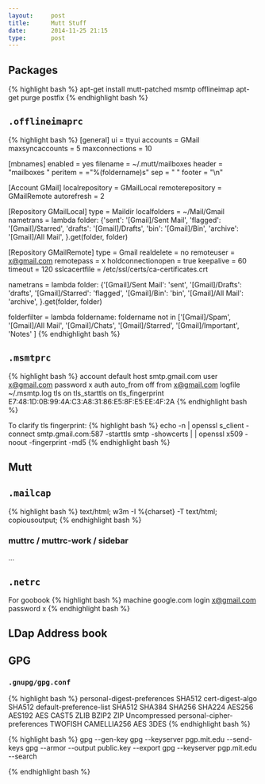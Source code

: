 ```yaml
---
layout:     post
title:      Mutt Stuff
date:       2014-11-25 21:15
type:       post
---
```


## Packages

{% highlight bash %}
apt-get install mutt-patched msmtp offlineimap
apt-get purge postfix
{% endhighlight bash %}

## `.offlineimaprc`

{% highlight bash %}
[general]
ui              = ttyui
accounts        = GMail
maxsyncaccounts = 5
maxconnections  = 10

[mbnames]
enabled  = yes
filename = ~/.mutt/mailboxes
header   = "mailboxes "
peritem  = ="%(foldername)s"
sep      = " "
footer   = "\n"

[Account GMail]
localrepository  = GMailLocal
remoterepository = GMailRemote
autorefresh      = 2

[Repository GMailLocal]
type = Maildir
localfolders = ~/Mail/Gmail
nametrans = lambda folder: {'sent':    '[Gmail]/Sent Mail',
                            'flagged': '[Gmail]/Starred',
                            'drafts':  '[Gmail]/Drafts',
                            'bin':     '[Gmail]/Bin',
                            'archive': '[Gmail]/All Mail',
                           }.get(folder, folder)

[Repository GMailRemote]
type               = Gmail
realdelete         = no
remoteuser         = x@gmail.com
remotepass         = x
holdconnectionopen = true
keepalive          = 60
timeout            = 120
sslcacertfile      = /etc/ssl/certs/ca-certificates.crt

nametrans = lambda folder: {'[Gmail]/Sent Mail': 'sent',
                            '[Gmail]/Drafts':    'drafts',
                            '[Gmail]/Starred':   'flagged',
                            '[Gmail]/Bin':       'bin',
                            '[Gmail]/All Mail':  'archive',
                           }.get(folder, folder)

folderfilter = lambda foldername: foldername not in ['[Gmail]/Spam',
                                                     '[Gmail]/All Mail',
                                                     '[Gmail]/Chats',
                                                     '[Gmail]/Starred',
                                                     '[Gmail]/Important',
                                                     'Notes'
                                                    ]
{% endhighlight bash %}

## `.msmtprc`

{% highlight bash %}
account default
host smtp.gmail.com
user x@gmail.com
password x
auth
auto_from off
from x@gmail.com
logfile ~/.msmtp.log
tls on
tls_starttls on
tls_fingerprint E7:48:1D:0B:99:4A:C3:A8:31:86:E5:8F:E5:EE:4F:2A
{% endhighlight bash %}

To clarify tls fingerprint:
{% highlight bash %}
echo -n | openssl s_client -connect smtp.gmail.com:587 -starttls smtp -showcerts |
  | openssl x509 -noout -fingerprint -md5
{% endhighlight bash %}

## Mutt

## `.mailcap`

{% highlight bash %}
text/html; w3m -I %{charset} -T text/html; copiousoutput;
{% endhighlight bash %}

### muttrc / muttrc-work / sidebar

...

## `.netrc`

For goobook
{% highlight bash %}
machine google.com
      login x@gmail.com
      password x
{% endhighlight bash %}

## LDap Address book

## GPG

### `.gnupg/gpg.conf`

{% highlight bash %}
personal-digest-preferences SHA512
cert-digest-algo SHA512
default-preference-list SHA512 SHA384 SHA256 SHA224 AES256 AES192 AES CAST5 ZLIB BZIP2 ZIP Uncompressed
personal-cipher-preferences TWOFISH CAMELLIA256 AES 3DES
{% endhighlight bash %}

{% highlight bash %}
gpg --gen-key
gpg  --keyserver pgp.mit.edu --send-keys <id>
gpg --armor --output public.key --export <email>
gpg --keyserver pgp.mit.edu --search <search>
{% endhighlight bash %}
